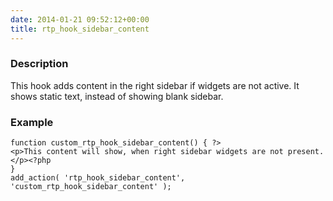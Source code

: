 ```yaml
---
date: 2014-01-21 09:52:12+00:00
title: rtp_hook_sidebar_content
---
```


### Description


This hook adds content in the right sidebar if widgets are not active. It shows static text, instead of showing blank sidebar.


### Example



    
    function custom_rtp_hook_sidebar_content() { ?>
    <p>This content will show, when right sidebar widgets are not present.</p><?php
    }
    add_action( 'rtp_hook_sidebar_content', 'custom_rtp_hook_sidebar_content' );
